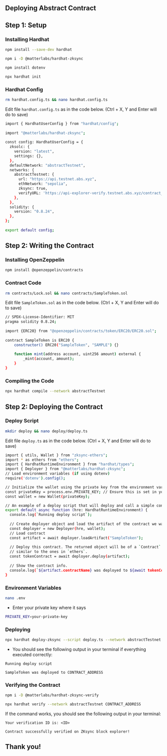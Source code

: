 ## Deploying Abstract Contract

## Step 1: Setup
### Installing Hardhat
```bash
npm install --save-dev hardhat
```
```bash
npm i -D @matterlabs/hardhat-zksync
```
```bash
npm install dotenv
```
```bash
npx hardhat init
```
### Hardhat Config
```bash
rm hardhat.config.ts && nano hardhat.config.ts
```
Edit file `hardhat.config.ts` as in the code below. 
(Ctrl + X, Y and Enter will do to save)
```bash
import { HardhatUserConfig } from "hardhat/config";
 
import "@matterlabs/hardhat-zksync";
 
const config: HardhatUserConfig = {
  zksolc: {
    version: "latest",
    settings: {},
  },
  defaultNetwork: "abstractTestnet",
  networks: {
    abstractTestnet: {
      url: "https://api.testnet.abs.xyz",
      ethNetwork: "sepolia",
      zksync: true,
      verifyURL: 'https://api-explorer-verify.testnet.abs.xyz/contract_verification',
    },
  },
  solidity: {
    version: "0.8.24",
  },
};
 
export default config;
```
## Step 2: Writing the Contract
### Installing OpenZeppelin
```bash
npm install @openzeppelin/contracts
```
### Contract Code
```bash
rm contracts/Lock.sol && nano contracts/SampleToken.sol
```
Edit file `SampleToken.sol` as in the code below. 
(Ctrl + X, Y and Enter will do to save)
```bash
// SPDX-License-Identifier: MIT
pragma solidity 0.8.24;
 
import {ERC20} from "@openzeppelin/contracts/token/ERC20/ERC20.sol";
 
contract SampleToken is ERC20 {
    constructor() ERC20("SampleToken", "SAMPLE") {}
 
    function mint(address account, uint256 amount) external {
        _mint(account, amount);
    }
}
```
### Compiling the Code
```bash
npx hardhat compile --network abstractTestnet
```
## Step 2: Deploying the Contract
### Deploy Script
```bash
mkdir deploy && nano deploy/deploy.ts
```
Edit file `deploy.ts` as in the code below. 
(Ctrl + X, Y and Enter will do to save)
```bash
import { utils, Wallet } from "zksync-ethers";
import * as ethers from "ethers";
import { HardhatRuntimeEnvironment } from "hardhat/types";
import { Deployer } from "@matterlabs/hardhat-zksync";
// Load environment variables (if using dotenv)
require('dotenv').config();

// Initialize the wallet using the private key from the environment variable
const privateKey = process.env.PRIVATE_KEY; // Ensure this is set in your .env file
const wallet = new Wallet(privateKey);

// An example of a deploy script that will deploy and call a simple contract.
export default async function (hre: HardhatRuntimeEnvironment) {
  console.log(`Running deploy script`);
 
  // Create deployer object and load the artifact of the contract we want to deploy.
  const deployer = new Deployer(hre, wallet);
  // Load contract
  const artifact = await deployer.loadArtifact("SampleToken");
 
  // Deploy this contract. The returned object will be of a `Contract` type,
  // similar to the ones in `ethers`.
  const tokenContract = await deployer.deploy(artifact);
 
  // Show the contract info.
  console.log(`${artifact.contractName} was deployed to ${await tokenContract.getAddress()}`);
}
```
### Environment Variables
```bash
nano .env
```
* Enter your private key where it says
```bash
PRIVATE_KEY=your-private-key
```
### Deploying
```bash
npx hardhat deploy-zksync --script deploy.ts --network abstractTestnet
```
* You should see the following output in your terminal if everything executed correctly:

`Running deploy script`

`SampleToken was deployed to CONTRACT_ADDRESS`
### Verifying the Contract
```bash
npm i -D @matterlabs/hardhat-zksync-verify
```
```bash
npx hardhat verify --network abstractTestnet CONTRACT_ADDRESS
```
If the command works, you should see the following output in your terminal:

`Your verification ID is: <ID>`

`Contract successfully verified on ZKsync block explorer!`

## Thank you!








